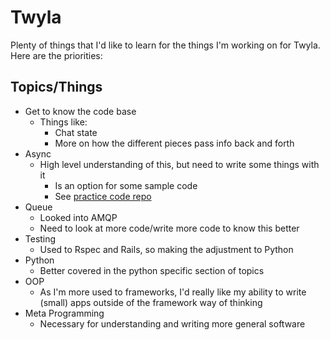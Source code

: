 # Twyla
Plenty of things that I'd like to learn for the things I'm working on for Twyla.
Here are the priorities:

## Topics/Things
* Get to know the code base
    - Things like:
        * Chat state
        * More on how the different pieces pass info back and forth
* Async
    - High level understanding of this, but need to write some things with it
        * Is an option for some sample code
        * See [practice code repo](https://github.com/nkuik/practice-code)
* Queue
    - Looked into AMQP
    - Need to look at more code/write more code to know this better
* Testing
    - Used to Rspec and Rails, so making the adjustment to Python
* Python
    - Better covered in the python specific section of topics
* OOP
    - As I'm more used to frameworks, I'd really like my ability to write
    (small) apps outside of the framework way of thinking
* Meta Programming
    - Necessary for understanding and writing more general software
